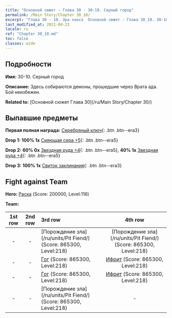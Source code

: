 ```yaml
---
title: "Основной сюжет - Глава 30 - 30-10. Серный город"
permalink: /Main Story/Chapter 30_10/
excerpt: "Глава 30 - 10. Эра хаоса  Основной сюжет - Глава 30_10. 30-10. Серный город"
last_modified_at: 2021-04-23
locale: ru
ref: "Chapter 30_10.md"
toc: false
classes: wide
---
```


## Подробности

 **Имя:** 30-10. Серный город

 **Описание:** Здесь собираются демоны, прошедшие через Врата ада. Бой неизбежен.

 **Related to:** [Основной сюжет Глава 30](/ru/Main Story/Chapter 30/)

## Выпавшие предметы

 **Первая полная награда:** [Серебряный ключ](/ItemsRU/con_693/){: .btn .btn--era3}

 **Drop 1:** **100% 1x** [Сияющая сера +5](/ItemsRU/mat_99/){: .btn .btn--era5}

 **Drop 2:** **60% 0x** [Звездная руда +4](/ItemsRU/mat_89/){: .btn .btn--era5}, **40% 1x** [Звездная руда +4](/ItemsRU/mat_89/){: .btn .btn--era5}

 **Drop 3:** **100% 1x** [Свиток заклинания](/ItemsRU/con_694/){: .btn .btn--era3}


## Fight against Team
 **Hero:** [Раска](/ru/heroes/Rashka/) (Score: 200000, Level:116)

 **Team:**


  | 1st row | 2nd row | 3rd row | 4th row |
  |:----:|:----:|:----|:----:|
  | - | - | [Порождение зла](/ru/units/Pit Fiend/) (Score: 865300, Level:218)  | [Порождение зла](/ru/units/Pit Fiend/) (Score: 865300, Level:218)  |
  | - | - | [Гог](/ru/units/Gog/) (Score: 865300, Level:218)  | [Ифрит](/ru/units/Efreeti/) (Score: 865300, Level:218)  |
  | - | - | [Гог](/ru/units/Gog/) (Score: 865300, Level:218)  | [Ифрит](/ru/units/Efreeti/) (Score: 865300, Level:218)  |
  | - | - | [Порождение зла](/ru/units/Pit Fiend/) (Score: 865300, Level:218)  | - |


